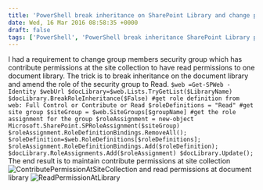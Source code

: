 ```yaml
---
title: 'PowerShell break inheritance on SharePoint Library and change permissions of Group'
date: Wed, 16 Mar 2016 08:58:35 +0000
draft: false
tags: ['PowerShell', 'PowerShell break inheritance SharePoint Library permissions Group', 'Security', 'SharePoint', 'SharePoint 2013']
---
```


I had a requirement to change group members security group which has contribute permissions at the site collection to have read permissions to one document library. The trick is to break inheritance on the document library and amend the role of the security group to Read. `$web =Get-SPWeb -Identity $webUrl $docLibrary=$web.Lists.TryGetList($LibraryName) $docLibrary.BreakRoleInheritance($False) #get role definition from web: Full Control or Contribute or Read $roleDefinitions = "Read" #get site group $siteGroup = $web.SiteGroups[$groupName] #get the role assignment for the group $roleAssignment = new-object Microsoft.SharePoint.SPRoleAssignment($siteGroup) $roleAssignment.RoleDefinitionBindings.RemoveAll(); $roleDefinition=$web.RoleDefinitions[$roleDefinitions]; $roleAssignment.RoleDefinitionBindings.Add($roleDefinition); $docLibrary.RoleAssignments.Add($roleAssignment) $docLibrary.Update();` The end result is to maintain contribute permissions at site collection ![ContributePermissionAtSiteCollection](https://reshmeeauckloo.files.wordpress.com/2016/03/contributepermissionatsitecollection.png) and read permissions at document library ![ReadPermissionAtLibrary](https://reshmeeauckloo.files.wordpress.com/2016/03/readpermissionatlibrary.png)